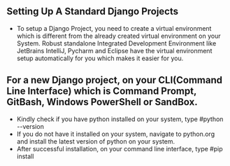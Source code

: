 ## Setting Up A Standard Django Projects

- To setup a Django Project, you need to create a virtual environment which is different from the already created virtual environment on your System. Robust standalone Integrated Development Environment
like JetBrains IntelliJ, Pycharm and Eclipse have the virtual environment setup automatically for you which makes it easier for you.

## For a new Django project, on your CLI(Command Line Interface) which is Command Prompt, GitBash, Windows PowerShell or SandBox.
- Kindly check if you have python installed on your system, type #python --version
- If you do not have it installed on your system, navigate to python.org and install the latest version of python on your system.
- After successful installation, on your command line interface, type #pip install 
